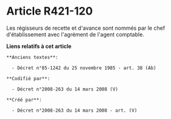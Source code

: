 # Article R421-120

Les régisseurs de recette et d'avance sont nommés par le chef d'établissement avec l'agrément de l'agent comptable.

**Liens relatifs à cet article**

	**Anciens textes**:

	  - Décret n°85-1242 du 25 novembre 1985 - art. 38 (Ab)

	**Codifié par**:

	  - Décret n°2008-263 du 14 mars 2008 (V)

	**Créé par**:

	  - Décret n°2008-263 du 14 mars 2008 - art. (V)
